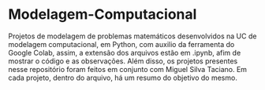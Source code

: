 # Modelagem-Computacional
Projetos de modelagem de problemas matemáticos desenvolvidos na UC de modelagem computacional, em Python, com auxilio da ferramenta do Google Colab, assim, a extensão dos arquivos estão em .ipynb, afim de mostrar o código e as observações. Além disso, os projetos presentes nesse repositório foram feitos em conjunto com Miguel Silva Taciano.
Em cada projeto, dentro do arquivo, há um resumo do objetivo do mesmo.
